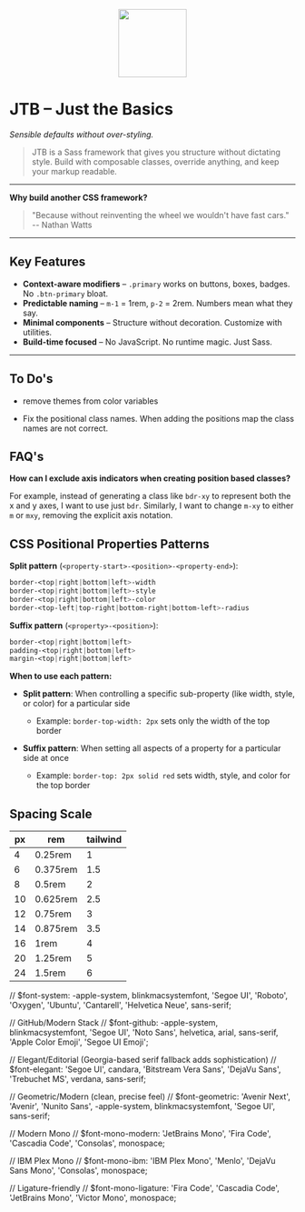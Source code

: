 <p align="center"><a href="https://naykel.com.au" target="_blank"><img src="https://avatars0.githubusercontent.com/u/32632005?s=460&u=d1df6f6e0bf29668f8a4845271e9be8c9b96ed83&v=4" width="120"></a></p>

# JTB – Just the Basics

*Sensible defaults without over-styling.*

> JTB is a Sass framework that gives you structure without dictating style. Build with
> composable classes, override anything, and keep your markup readable.

---

**Why build another CSS framework?**

> "Because without reinventing the wheel we wouldn't have fast cars."  
> -- Nathan Watts

---

## Key Features

- **Context-aware modifiers** – `.primary` works on buttons, boxes, badges. No
  `.btn-primary` bloat.
- **Predictable naming** – `m-1` = 1rem, `p-2` = 2rem. Numbers mean what they say.
- **Minimal components** – Structure without decoration. Customize with utilities.
- **Build-time focused** – No JavaScript. No runtime magic. Just Sass.

---

## To Do's

- remove themes from color variables

- Fix the positional class names. When adding the positions map the class names are not
  correct.

## FAQ's

**How can I exclude axis indicators when creating position based classes?**

For example, instead of generating a class like `bdr-xy` to represent both the x and y
axes, I want to use just `bdr`. Similarly, I want to change `m-xy` to either `m` or `mxy`,
removing the explicit axis notation.


## CSS Positional Properties Patterns

**Split pattern** (`<property-start>-<position>-<property-end>`):
```css
border-<top|right|bottom|left>-width
border-<top|right|bottom|left>-style
border-<top|right|bottom|left>-color
border-<top-left|top-right|bottom-right|bottom-left>-radius
```

**Suffix pattern** (`<property>-<position>`):
```css
border-<top|right|bottom|left>
padding-<top|right|bottom|left>
margin-<top|right|bottom|left>
```

**When to use each pattern:**

- **Split pattern**: When controlling a specific sub-property (like width, style, or
  color) for a particular side
  - Example: `border-top-width: 2px` sets only the width of the top border
  
- **Suffix pattern**: When setting all aspects of a property for a particular side at once
  - Example: `border-top: 2px solid red` sets width, style, and color for the top border

## Spacing Scale

| px  | rem      | tailwind |
| --- | -------- | -------- |
| 4   | 0.25rem  | 1        |
| 6   | 0.375rem | 1.5      |
| 8   | 0.5rem   | 2        |
| 10  | 0.625rem | 2.5      |
| 12  | 0.75rem  | 3        |
| 14  | 0.875rem | 3.5      |
| 16  | 1rem     | 4        |
| 20  | 1.25rem  | 5        |
| 24  | 1.5rem   | 6        |



// $font-system: -apple-system, blinkmacsystemfont, 'Segoe UI', 'Roboto', 'Oxygen', 'Ubuntu', 'Cantarell', 'Helvetica Neue', sans-serif;

// GitHub/Modern Stack
// $font-github: -apple-system, blinkmacsystemfont, 'Segoe UI', 'Noto Sans', helvetica, arial, sans-serif, 'Apple Color Emoji', 'Segoe UI Emoji';

// Elegant/Editorial (Georgia-based serif fallback adds sophistication)
// $font-elegant: 'Segoe UI', candara, 'Bitstream Vera Sans', 'DejaVu Sans', 'Trebuchet MS', verdana, sans-serif;

// Geometric/Modern (clean, precise feel)
// $font-geometric: 'Avenir Next', 'Avenir', 'Nunito Sans', -apple-system, blinkmacsystemfont, 'Segoe UI', sans-serif;


// Modern Mono
// $font-mono-modern: 'JetBrains Mono', 'Fira Code', 'Cascadia Code', 'Consolas', monospace;

// IBM Plex Mono
// $font-mono-ibm: 'IBM Plex Mono', 'Menlo', 'DejaVu Sans Mono', 'Consolas', monospace;

// Ligature-friendly
// $font-mono-ligature: 'Fira Code', 'Cascadia Code', 'JetBrains Mono', 'Victor Mono', monospace;